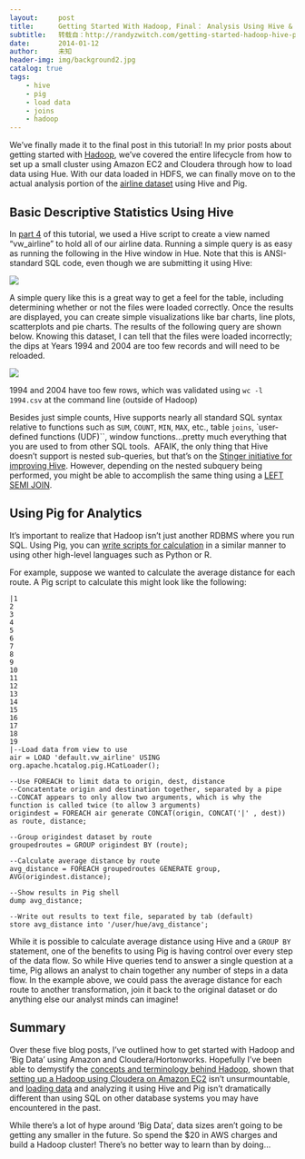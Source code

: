 ```yaml
---
layout:     post
title:      Getting Started With Hadoop, Final： Analysis Using Hive & Pig
subtitle:   转载自：http://randyzwitch.com/getting-started-hadoop-hive-pig/
date:       2014-01-12
author:     未知
header-img: img/background2.jpg
catalog: true
tags:
    - hive
    - pig
    - load data
    - joins
    - hadoop
---
```


We’ve finally made it to the final post in this tutorial! In my prior posts about getting started with [Hadoop](http://randyzwitch.com/tags#hadoop), we’ve covered the entire lifecycle from how to set up a small cluster using Amazon EC2 and Cloudera through how to load data using Hue. With our data loaded in HDFS, we can finally move on to the actual analysis portion of the [airline dataset](http://stat-computing.org/dataexpo/2009/the-data.html) using Hive and Pig.

## Basic Descriptive Statistics Using Hive

In [part 4](http://randyzwitch.com/hadoop-creating-tables-hive) of this tutorial, we used a Hive script to create a view named “vw_airline” to hold all of our airline data. Running a simple query is as easy as running the following in the Hive window in Hue. Note that this is ANSI-standard SQL code, even though we are submitting it using Hive:

![](http://randyzwitch.com/wp-content/uploads/2013/11/simple-hive-query.png)


A simple query like this is a great way to get a feel for the table, including determining whether or not the files were loaded correctly. Once the results are displayed, you can create simple visualizations like bar charts, line plots, scatterplots and pie charts. The results of the following query are shown below. Knowing this dataset, I can tell that the files were loaded incorrectly; the dips at Years 1994 and 2004 are too few records and will need to be reloaded.

![](http://randyzwitch.com/wp-content/uploads/2013/11/hive-visualization-results.png)


1994 and 2004 have too few rows, which was validated using `wc -l 1994.csv` at the command line (outside of Hadoop)

Besides just simple counts, Hive supports nearly all standard SQL syntax relative to functions such as `SUM`, `COUNT`, `MIN`, `MAX`, etc., table `joins`, `user-defined functions (UDF)``, window functions…pretty much everything that you are used to from other SQL tools.  AFAIK, the only thing that Hive doesn’t support is nested sub-queries, but that’s on the [Stinger initiative for improving Hive](http://hortonworks.com/labs/stinger). However, depending on the nested subquery being performed, you might be able to accomplish the same thing using a [LEFT SEMI JOIN](https://cwiki.apache.org/confluence/display/Hive/LanguageManual+Joins#LanguageManualJoins-Examples).

## Using Pig for Analytics

It’s important to realize that Hadoop isn’t just another RDBMS where you run SQL. Using Pig, you can [write scripts for calculation](http://pig.apache.org/docs/r0.12.0/start.html#data-work-with) in a similar manner to using other high-level languages such as Python or R.

For example, suppose we wanted to calculate the average distance for each route. A Pig script to calculate this might look like the following:

```
|1
2
3
4
5
6
7
8
9
10
11
12
13
14
15
16
17
18
19
|--Load data from view to use
air = LOAD 'default.vw_airline' USING org.apache.hcatalog.pig.HCatLoader();

--Use FOREACH to limit data to origin, dest, distance
--Concatentate origin and destination together, separated by a pipe
--CONCAT appears to only allow two arguments, which is why the function is called twice (to allow 3 arguments)
origindest = FOREACH air generate CONCAT(origin, CONCAT('|' , dest)) as route, distance;

--Group origindest dataset by route
groupedroutes = GROUP origindest BY (route);

--Calculate average distance by route
avg_distance = FOREACH groupedroutes GENERATE group, AVG(origindest.distance);

--Show results in Pig shell
dump avg_distance;

--Write out results to text file, separated by tab (default)
store avg_distance into '/user/hue/avg_distance';

```

While it is possible to calculate average distance using Hive and a `GROUP BY` statement, one of the benefits to using Pig is having control over every step of the data flow. So while Hive queries tend to answer a single question at a time, Pig allows an analyst to chain together any number of steps in a data flow. In the example above, we could pass the average distance for each route to another transformation, join it back to the original dataset or do anything else our analyst minds can imagine!

## Summary

Over these five blog posts, I’ve outlined how to get started with Hadoop and ‘Big Data’ using Amazon and Cloudera/Hortonworks. Hopefully I’ve been able to demystify the [concepts and terminology behind Hadoop](http://randyzwitch.com/big-data-hadoop-amazon-ec2-cloudera-part-1), shown that [setting up a Hadoop using Cloudera on Amazon EC2](http://randyzwitch.com/big-data-hadoop-amazon-ec2-cloudera-part-2) isn’t unsurmountable, and [loading data](http://randyzwitch.com/uploading-data-hadoop-amazon-ec2-cloudera-part-3) and analyzing it using Hive and Pig isn’t dramatically different than using SQL on other database systems you may have encountered in the past.

While there’s a lot of hype around ‘Big Data’, data sizes aren’t going to be getting any smaller in the future. So spend the $20 in AWS charges and build a Hadoop cluster! There’s no better way to learn than by doing…
